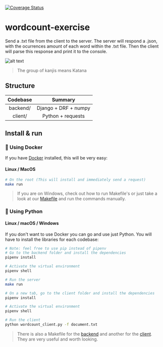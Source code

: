 
[![Coverage Status](https://coveralls.io/repos/github/jalvaradosegura/wordcount-exercise/badge.svg?branch=main)](https://coveralls.io/github/jalvaradosegura/wordcount-exercise?branch=main)

# wordcount-exercise
Send a .txt file from the client to the server. The server will respond a .json, with the ocurrences amount of each word within the .txt file. Then the client will parse this response and print it to the console.

![alt text](https://i.imgur.com/kF3aIhK.png)
> The group of kanjis means Katana

## Structure

| Codebase               |      Summary              |
| :--------------------: | :-----------------------: |
| backend/               |      Django + DRF + numpy |
| client/                |      Python + requests    |

## Install & run
### 🐳 Using Docker
If you have [Docker](https://docs.docker.com/engine/install/) installed, this will be very easy:

#### Linux / MacOS
```sh
# On the root (This will install and immediately send a request)
make run
```

> If you are on Windows, check out how to run Makefile's or just take a look at our [Makefile](https://github.com/jalvaradosegura/wordcount-exercise/blob/main/Makefile) and run the commands manually.

### 🐍 Using Python
#### Linux / macOS / Windows
If you don't want to use Docker you can go and use just Python. You will have to install the libraries for each codebase:
```sh
# Note: feel free to use pip instead of pipenv
# Go to the backend folder and install the dependencies
pipenv install

# Activate the virtual environment
pipenv shell

# Run the server
make run

# On a new tab, go to the client folder and install the dependencies
pipenv install

# Activate the virtual environment
pipenv shell

# Run the client
python wordcount_client.py -f document.txt
```
> There is also a Makefile for the [backend](https://github.com/jalvaradosegura/wordcount-exercise/blob/main/backend/Makefile) and another for the [client](https://github.com/jalvaradosegura/wordcount-exercise/blob/main/client/Makefile). They are very useful and worth looking.

